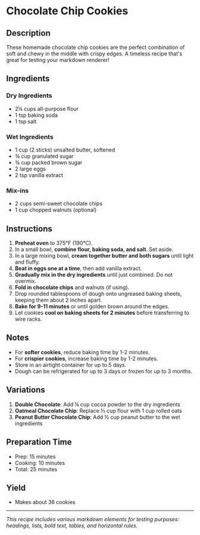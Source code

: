 # Chocolate Chip Cookies

## Description
These homemade chocolate chip cookies are the perfect combination of soft and chewy in the middle with crispy edges. A timeless recipe that's great for testing your markdown renderer!

## Ingredients

### Dry Ingredients
- 2¼ cups all-purpose flour
- 1 tsp baking soda
- 1 tsp salt

### Wet Ingredients
- 1 cup (2 sticks) unsalted butter, softened
- ¾ cup granulated sugar
- ¾ cup packed brown sugar
- 2 large eggs
- 2 tsp vanilla extract

### Mix-ins
- 2 cups semi-sweet chocolate chips
- 1 cup chopped walnuts (optional)

## Instructions

1. **Preheat oven** to 375°F (190°C).
2. In a small bowl, **combine flour, baking soda, and salt**. Set aside.
3. In a large mixing bowl, **cream together butter and both sugars** until light and fluffy.
4. **Beat in eggs one at a time**, then add vanilla extract.
5. **Gradually mix in the dry ingredients** until just combined. Do not overmix.
6. **Fold in chocolate chips** and walnuts (if using).
7. Drop rounded tablespoons of dough onto ungreased baking sheets, keeping them about 2 inches apart.
8. **Bake for 9-11 minutes** or until golden brown around the edges.
9. Let cookies **cool on baking sheets for 2 minutes** before transferring to wire racks.


## Notes

* For **softer cookies**, reduce baking time by 1-2 minutes.
* For **crispier cookies**, increase baking time by 1-2 minutes.
* Store in an airtight container for up to 5 days.
* Dough can be refrigerated for up to 3 days or frozen for up to 3 months.

## Variations

1. **Double Chocolate**: Add ¼ cup cocoa powder to the dry ingredients
2. **Oatmeal Chocolate Chip**: Replace ½ cup flour with 1 cup rolled oats
3. **Peanut Butter Chocolate Chip**: Add ½ cup peanut butter to the wet ingredients

## Preparation Time
- Prep: 15 minutes
- Cooking: 10 minutes
- Total: 25 minutes

## Yield
- Makes about 36 cookies

---

*This recipe includes various markdown elements for testing purposes: headings, lists, bold text, tables, and horizontal rules.*